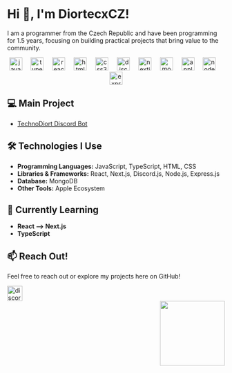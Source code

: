 # Hi 👋, I'm DiortecxCZ!

I am a programmer from the Czech Republic and have been programming for 1.5 years, focusing on building practical projects that bring value to the community.

<div align="center">
  <img src="https://cdn.jsdelivr.net/gh/devicons/devicon/icons/javascript/javascript-original.svg" height="30" alt="javascript logo"  />
  <img width="12" />
  <img src="https://cdn.jsdelivr.net/gh/devicons/devicon/icons/typescript/typescript-original.svg" height="30" alt="typescript logo"  />
  <img width="12" />
  <img src="https://cdn.jsdelivr.net/gh/devicons/devicon/icons/react/react-original.svg" height="30" alt="react logo"  />
  <img width="12" />
  <img src="https://cdn.jsdelivr.net/gh/devicons/devicon/icons/html5/html5-original.svg" height="30" alt="html5 logo"  />
  <img width="12" />
  <img src="https://cdn.jsdelivr.net/gh/devicons/devicon/icons/css3/css3-original.svg" height="30" alt="css3 logo"  />
  <img width="12" />
  <img src="https://cdn.jsdelivr.net/gh/devicons/devicon/icons/discordjs/discordjs-original.svg" height="30" alt="discordjs logo"  />
  <img width="12" />
  <img src="https://cdn.jsdelivr.net/gh/devicons/devicon/icons/nextjs/nextjs-original.svg" height="30" alt="nextjs logo"  />
  <img width="12" />
  <img src="https://cdn.jsdelivr.net/gh/devicons/devicon/icons/mongodb/mongodb-original.svg" height="30" alt="mongodb logo"  />
  <img width="12" />
  <img src="https://cdn.jsdelivr.net/gh/devicons/devicon/icons/apple/apple-original.svg" height="30" alt="apple logo"  />
  <img width="12" />
  <img src="https://cdn.jsdelivr.net/gh/devicons/devicon/icons/nodejs/nodejs-original.svg" height="30" alt="nodejs logo"  />
  <img width="12" />
  <img src="https://cdn.jsdelivr.net/gh/devicons/devicon/icons/express/express-original.svg" height="30" alt="express logo"  />
</div>

## 💻 Main Project
- [TechnoDiort Discord Bot](https://discord.gg/DMXdNU5fpm)

## 🛠️ Technologies I Use
- **Programming Languages:** JavaScript, TypeScript, HTML, CSS
- **Libraries & Frameworks:** React, Next.js, Discord.js, Node.js, Express.js
- **Database:** MongoDB
- **Other Tools:** Apple Ecosystem

## 🚀 Currently Learning
- **React --> Next.js**
- **TypeScript**

## 📫 Reach Out!
Feel free to reach out or explore my projects here on GitHub! 

<div align="left">
  <a href="https://discord.gg/DMXdNU5fpm" target="_blank">
    <img src="https://img.shields.io/static/v1?message=Discord&logo=discord&label=TechnoDiort&color=7289DA&logoColor=white&labelColor=007fce&style=for-the-badge" height="35" alt="discord logo"  />
  </a>
</div>

<img align="right" height="150" src="https://imgur.com/7uOp7C8.gif"  />
